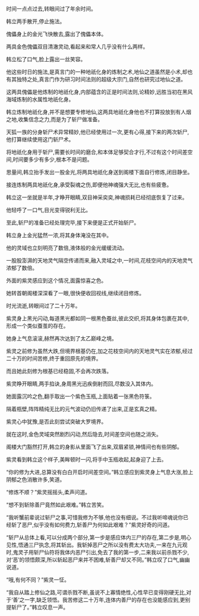 
时间一点点过去,转眼间过了年余时间。

韩立两手散开,停止施法。

傀儡身上的金光飞快散去,露出了傀儡本体。

两具金色傀儡双目清澈灵动,看起来和常人几乎没有什么两样。

韩立松了口气,脸上露出一丝笑容。

他这些时日的施法,是真言门的一种地祇化身的炼制之术,地仙之道虽然是小术,却也有其独特之处,真言门作为研习时间法则的超级大宗门,自然也研究过地仙之道。

这两具傀儡是他炼制的地祇化身,内部蕴含的正是时间法则,论精妙,远胜当初在黑风海域炼制的水属性地祇化身。

韩立炼制地祇化身,并不是想要专修地仙,这两具地祇化身他也不打算投放到有人烟之地,收集信念之力,而是为了斩尸做准备。

天狐一族的分身斩尸术异常精妙,他已经使用过一次,更有心得,接下来的两次斩尸,他打算继续使用这门斩尸术。

将地祇化身用于斩尸,需要长时间的磨合,和本体足够契合才行,不过有这个时间差空间,时间要多少有多少,根本不是问题。

思量间,韩立抬手发出一股金光,将两具地祇化身送到阁楼下面自行修炼,闭目静坐。

接连炼制两具地祇化身,承受裂魂之伤,即便他神魂强大无比,也有些疲惫。

韩立这一坐就是半年,才睁开眼睛,双目神采奕奕,神魂损耗已经彻底恢复了过来。

他轻呼了一口气,目光变得锐利无比。

至此,斩尸的准备已经处理完毕,接下来便是正式开始斩尸。

韩立身上金光猛然一浓,将其身体淹没在其中。

他的灵域也立刻明亮了数倍,液体般的金光缓缓流动。

一股股澎湃的天地灵气隔空传递而来,融入灵域之中,一时间,花枝空间内的天地灵气浓郁了数倍。

外面的紫灵感应到这个情况,面露惊喜之色。

她转首朝阁楼深深看了一眼,很快便收回视线,继续闭目修炼。

时光流逝,转眼间过了二十万年。

紫灵身上黑光闪动,每道黑光都如同一根黑色蚕丝,彼此交织,将其身体包裹在其中,形成一个类似蚕茧的存在。

她身上气息滚滚,赫然再次达到了太乙巅峰之境。

紫灵之前修为虽然大跌,但境界根基仍在,加之花枝空间内的天地灵气实在浓郁,经过二十万的时间苦修,终于重回原先的境界。

而且她此刻修为根基已经稳固,不会再次跌落。

紫灵睁开眼睛,两手掐诀,身周黑光迅疾倒射而回,尽数没入其体内。

她面露沉吟之色,翻手取出一个紫色玉瓶,上面贴着一张黑色符箓。

隔着瓶壁,阵阵精纯无比的元气波动仍旧传递了出来,正是玄真之精。

紫灵心中犹豫,是否此刻尝试突破大罗境界。

就在这时,金色灵域突然剧烈闪动,然后隐去,时间差空间也随之消失。

阁楼大门豁然打开,韩立的身影从里面飞了出来,双眉紧锁,神情间也有些阴郁。

紫灵看到韩立这个样子,美眸顿时一闪,将手中玉瓶收起,起身迎了上去。

“你的修为大进,总算没有白白开启时间差空间。”韩立感应到紫灵身上气息大涨,脸上阴郁之色消散许多,笑道。

“修炼不顺？”紫灵摇摇头,柔声问道。

“想不到斩除善尸竟然如此艰难。”韩立苦笑。

“我听蟹前辈说过斩尸之事,可惜我修为不够,他也没有细说。不过我听啼魂说你已经斩了恶尸,似乎没有如何费力,斩善尸为何如此艰难？”紫灵好奇的问道。

“斩尸从总体上看,可以分成两个部分,第一步是感应体内三尸的存在,第二步是,明心见性,悟通三尸执念,将其斩出。我斩掉恶尸之所以没有费太大功夫,一来在九元观时,鬼灵子用斩尸仙符将我体内恶尸引出,免去了我的第一步,二来我以前杀戮不少,对‘恶’的领悟颇深,所以斩起恶尸来并不困难,斩善尸却又不同。”韩立叹了口气,幽幽说道。

“哦,有何不同？”紫灵一怔。

“我自从踏上修仙之路,可谓杀戮不断,虽说不上寡情绝性,心性早已变得刚硬无比,对于‘善’之一字,缺乏领悟。我苦修这二十万年,连体内善尸的存在也没能感应到,更别提斩尸了。”韩立叹息一声。